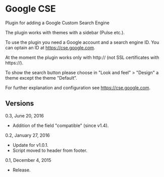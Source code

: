 Google CSE
==========

Plugin for adding a Google Custom Search Engine

The plugin works with themes with a sidebar (Pulse etc.).

To use the plugin you need a Google account and a search engine ID. You can optain an ID at https://cse.google.com.

At the moment the plugin works only with http:// (not SSL certificates with https://).

To show the search button please choose in "Look and feel" > "Design" a theme except the theme "Default".

For further explanation and configuration see https://cse.google.com.

Versions
--------

0.3, June 20, 2016
- Addition of the field "compatible" (since v1.4).

0.2, January 27, 2016
- Update for v1.0.1.
- Script moved to header from footer.

0.1, December 4, 2015
- Release.
